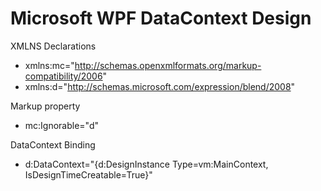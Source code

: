 # Microsoft WPF DataContext Design

XMLNS Declarations
* xmlns:mc="http://schemas.openxmlformats.org/markup-compatibility/2006"
* xmlns:d="http://schemas.microsoft.com/expression/blend/2008"

Markup property
* mc:Ignorable="d"

DataContext Binding
* d:DataContext="{d:DesignInstance Type=vm:MainContext, IsDesignTimeCreatable=True}"
